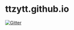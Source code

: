 # ttzytt.github.io

[![Gitter](https://badges.gitter.im/tzyt-blog/chat_room.svg)](https://gitter.im/tzyt-blog/chat_room?utm_source=badge&utm_medium=badge&utm_campaign=pr-badge&utm_content=badge)